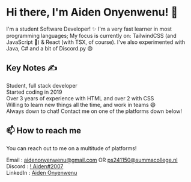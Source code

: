 # Hi there, I'm Aiden Onyenwenu! 👋 

I'm a student Software Developer! ✨ I'm a very fast learner in most programming languages; My focus is currently on: TailwindCSS (and JavaScript 👀) & React (with TSX, of course). I've also experimented with Java, C# and a bit of Discord.py 😄

## Key Notes ✍️

Student, full stack developer <br>
Started coding in 2019 <br>
Over 3 years of experience with HTML and over 2 with CSS <br>
Willing to learn new things all the time, and work in teams 😄 <br>
Always down to chat! Contact me on one of the platforms down below! 

## 📫 How to reach me

You can reach out to me on a multitude of platforms!

Email    : aidenonyenwenu@gmail.com OR ps241150@summacollege.nl <br>
Discord  : [!  Aiden#2007](https://discord.gg/nBfTcMprrC) <br>
LinkedIn : [Aiden Onyenwenu](https://www.linkedin.com/in/aiden-onyenwenu/)
